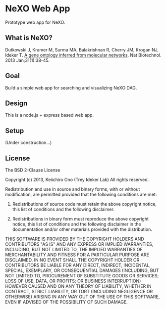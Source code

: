 NeXO Web App
=====================

Prototype web app for NeXO.

## What is NeXO?

Dutkowski J, Kramer M, Surma MA, Balakrishnan R, Cherry JM, Krogan NJ, Ideker T.
[A gene ontology inferred from molecular networks](http://www.ncbi.nlm.nih.gov/pubmed/23242164).
Nat Biotechnol. 2013 Jan;31(1):38-45.

## Goal
Build a simple web app for searching and visualizing NeXO DAG.

## Design
This is a node.js + express based web app.

## Setup
(Under construction...)

## License
The BSD 2-Clause License

Copyright (c) 2013, Keiichiro Ono (Trey Ideker Lab)
All rights reserved.

Redistribution and use in source and binary forms, with or without modification, are permitted provided that the following conditions are met:

1. Redistributions of source code must retain the above copyright notice, this list of conditions and the following disclaimer.

2. Redistributions in binary form must reproduce the above copyright notice, this list of conditions and the following disclaimer in the documentation and/or other materials provided with the distribution.

THIS SOFTWARE IS PROVIDED BY THE COPYRIGHT HOLDERS AND CONTRIBUTORS "AS IS" AND ANY EXPRESS OR IMPLIED WARRANTIES, INCLUDING, BUT NOT LIMITED TO, THE IMPLIED WARRANTIES OF MERCHANTABILITY AND FITNESS FOR A PARTICULAR PURPOSE ARE DISCLAIMED. IN NO EVENT SHALL THE COPYRIGHT HOLDER OR CONTRIBUTORS BE LIABLE FOR ANY DIRECT, INDIRECT, INCIDENTAL, SPECIAL, EXEMPLARY, OR CONSEQUENTIAL DAMAGES (INCLUDING, BUT NOT LIMITED TO, PROCUREMENT OF SUBSTITUTE GOODS OR SERVICES; LOSS OF USE, DATA, OR PROFITS; OR BUSINESS INTERRUPTION) HOWEVER CAUSED AND ON ANY THEORY OF LIABILITY, WHETHER IN CONTRACT, STRICT LIABILITY, OR TORT (INCLUDING NEGLIGENCE OR OTHERWISE) ARISING IN ANY WAY OUT OF THE USE OF THIS SOFTWARE, EVEN IF ADVISED OF THE POSSIBILITY OF SUCH DAMAGE.

